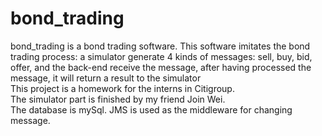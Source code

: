 # bond_trading
bond_trading is a bond trading software. This software imitates the bond trading process: a simulator generate 4 kinds of messages: sell, buy, bid, offer, and the back-end receive the message, after having processed the message, it will return a result to the simulator<br>
This project is a homework for the interns in Citigroup.<br>
The simulator part is finished by my friend Join Wei.<br>
The database is mySql. JMS is used as the middleware for changing message.
